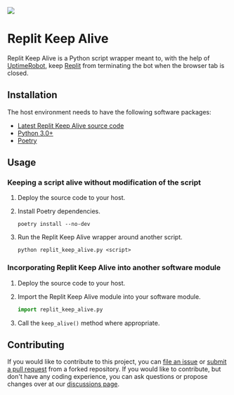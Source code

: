 [![](https://img.shields.io/github/v/release/erickyeagle/replit-keep-alive)](https://github.com/erickyeagle/replit-keep-alive/releases)

# Replit Keep Alive
Replit Keep Alive is a Python script wrapper meant to, with the help of [UptimeRobot](https://uptimerobot.com), keep [Replit](https://replit.com) from terminating the bot when the browser tab is closed.

## Installation
The host environment needs to have the following software packages:

* [Latest Replit Keep Alive source code](https://github.com/erickyeagle/replit-keep-alive/releases)
* [Python 3.0+](https://www.python.org/downloads)
* [Poetry](https://python-poetry.org)

## Usage
### Keeping a script alive without modification of the script
1. Deploy the source code to your host.
2. Install Poetry dependencies.

    ```
    poetry install --no-dev
    ```
2. Run the Replit Keep Alive wrapper around another script.

    ```
    python replit_keep_alive.py <script>
    ```

### Incorporating Replit Keep Alive into another software module
1. Deploy the source code to your host.
2. Import the Replit Keep Alive module into your software module.

    ```python
    import replit_keep_alive.py
    ```
3. Call the ```keep_alive()``` method where appropriate.

## Contributing
If you would like to contribute to this project, you can [file an issue](https://github.com/erickyeagle/replit-keep-alive/issues/new) or [submit a pull request](https://github.com/erickyeagle/replit-keep-alive/compare) from a forked repository. If you would like to contribute, but don't have any coding experience, you can ask questions or propose changes over at our [discussions page](https://github.com/erickyeagle/replit-keep-alive/discussions).